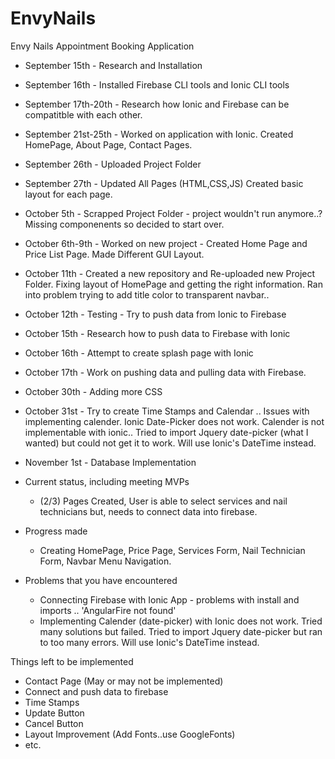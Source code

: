 # EnvyNails
Envy Nails Appointment Booking Application
- September 15th - Research and Installation
- September 16th - Installed Firebase CLI tools and Ionic CLI tools
- September 17th-20th - Research how Ionic and Firebase can be compatitble with each other.
- September 21st-25th - Worked on application with Ionic. Created HomePage, About Page, Contact Pages.
- September 26th - Uploaded Project Folder
- September 27th - Updated All Pages (HTML,CSS,JS) Created basic layout for each page.
- October 5th - Scrapped Project Folder - project wouldn't run anymore..? Missing componenents so decided to start over.
- October 6th-9th - Worked on new project - Created Home Page and Price List Page. Made Different GUI Layout.
- October 11th - Created a new repository and Re-uploaded new Project Folder. Fixing layout of HomePage and getting the right information. Ran into problem trying to add title color to transparent navbar..
- October 12th - Testing - Try to push data from Ionic to Firebase
- October 15th - Research how to push data to Firebase with Ionic
- October 16th - Attempt to create splash page with Ionic
- October 17th - Work on pushing data and pulling data with Firebase.
- October 30th - Adding more CSS
- October 31st - Try to create Time Stamps and Calendar .. Issues with implementing calender. Ionic Date-Picker does not work. Calender is not implementable with ionic.. Tried to import Jquery date-picker (what I wanted) but could not get it to work. Will use Ionic's DateTime instead.
- November 1st - Database Implementation

- Current status, including meeting MVPs
  - (2/3) Pages Created, User is able to select services and nail technicians but, needs to connect data into firebase.

- Progress made 
  - Creating HomePage, Price Page, Services Form, Nail Technician Form, Navbar Menu Navigation.

- Problems that you have encountered
  - Connecting Firebase with Ionic App - problems with install and imports .. 'AngularFire not found'
  - Implementing Calender (date-picker) with Ionic does not work. Tried many solutions but failed. Tried to import Jquery date-picker but ran to too many errors. Will use Ionic's DateTime instead.

Things left to be implemented 
- Contact Page (May or may not be implemented)
- Connect and push data to firebase
- Time Stamps
- Update Button
- Cancel Button
- Layout Improvement (Add Fonts..use GoogleFonts)
- etc.
